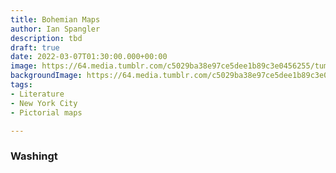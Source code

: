 ```yaml
---
title: Bohemian Maps
author: Ian Spangler
description: tbd
draft: true
date: 2022-03-07T01:30:00.000+00:00
image: https://64.media.tumblr.com/c5029ba38e97ce5dee1b89c3e0456255/tumblr_osocpkt19h1rrufk0o1_1280.jpg
backgroundImage: https://64.media.tumblr.com/c5029ba38e97ce5dee1b89c3e0456255/tumblr_osocpkt19h1rrufk0o1_1280.jpg
tags:
- Literature
- New York City
- Pictorial maps

---
```


### Washingt